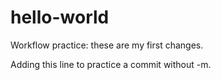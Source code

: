 # hello-world

Workflow practice: these are my first changes.

Adding this line to practice a commit without -m.
